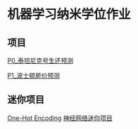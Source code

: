 # 机器学习纳米学位作业

## 项目

[P0_泰坦尼克号生还预测](https://ypwhs.github.io/machine-learning/projects/P0_titanic_survival_exploration/titanic_survival_exploration.html)

[P1_波士顿房价预测](https://ypwhs.github.io/machine-learning/projects/P1_boston_housing/boston_housing.html)

## 迷你项目

[One-Hot Encoding](https://ypwhs.github.io/machine-learning/mini-projects/One-Hot%20Encoding.html)
[神经网络迷你项目](https://ypwhs.github.io/machine-learning/mini-projects/神经网络迷你项目/神经网络迷你项目.html)
